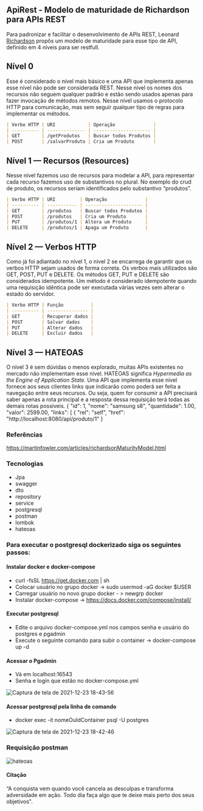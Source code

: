 ## ApiRest - Modelo de maturidade de Richardson para APIs REST

Para padronizar e facilitar o desenvolvimento de APIs REST, Leonard [Richardson](https://martinfowler.com/articles/richardsonMaturityModel.html) propôs um modelo de maturidade para esse tipo de API, definido em 4 níveis para ser restfull.

## Nível 0

Esse é considerado o nível mais básico e uma API que implementa apenas esse nível não pode ser considerada REST. Nesse nível os nomes dos recursos não seguem qualquer padrão e estão sendo usados apenas para fazer invocação de métodos remotos. Nesse nível usamos o protocolo HTTP para comunicação, mas sem seguir qualquer tipo de regras para implementar os métodos.

```markdown
| Verbo HTTP | URI            | Operação              |
| ---------- | -------------- | --------------------- |
| GET        | /getProdutos   | Buscar todos Produtos |
| POST       | /salvarProduto | Cria um Produto       |
```

## Nível 1 — Recursos (Resources)

Nesse nível fazemos uso de recursos para modelar a API, para representar cada recurso fazemos uso de substantivos no plural. No exemplo do crud de produto, os recursos seriam identificados pelo substantivo “produtos”.

```markdown
| Verbo HTTP | URI         | Operação              |
| ---------- | ----------- | --------------------- |
| GET        | /produtos   | Buscar todos Produtos |
| POST       | /produtos   | Cria um Produto       |
| PUT        | /produtos/1 | Altera um Produto     |
| DELETE     | /produtos/1 | Apaga um Produto      |
```

## Nível 2 — Verbos HTTP

Como já foi adiantado no nível 1, o nível 2 se encarrega de garantir que os verbos HTTP sejam usados de forma correta. Os verbos mais utilizados são GET, POST, PUT e DELETE.
Os métodos GET, PUT e DELETE são considerados idempotente. Um método é considerado idempotente quando uma requisição idêntica pode ser executada várias vezes sem alterar o estado do servidor.

```markdown
| Verbo HTTP | Função          |
| ---------- | --------------- |
| GET        | Recuperar dados |
| POST       | Salvar dados    |
| PUT        | Alterar dados   |
| DELETE     | Excluir dados   |
```

## Nível 3 — HATEOAS

O nível 3 é sem dúvidas o menos explorado, muitas APIs existentes no mercado não implementam esse nível.
HATEOAS significa _Hypermedia as the Engine of Application State._ Uma API que implementa esse nível fornece aos seus clientes links que indicarão como poderá ser feita a navegação entre seus recursos. Ou seja, quem for consumir a API precisará saber apenas a rota principal e a resposta dessa requisição terá todas as demais rotas possíveis.
{
"id": 1,
"nome": "samsung s8",
"quantidade": 1.00,
"valor": 2599.00,
"links": [
{
"rel": "self",
"href": "http://localhost:8080/api/produto/1"
}

### Referências

https://martinfowler.com/articles/richardsonMaturityModel.html

### Tecnologias

- Jpa
- swagger
- dto
- repository
- service
- postgresql
- postman
- lombok
- hateoas

### Para executar o postgresql dockerizado siga os seguintes passos:

#### Instalar docker e docker-compose

- curl -fsSL https://get.docker.com | sh
- Colocar usuário no grupo docker -> sudo usermod -aG docker $USER
- Carregar usuário no novo grupo docker - > newgrp docker
- Instalar docker-compose -> https://docs.docker.com/compose/install/

#### Executar postgresql

- Edite o arquivo docker-compose.yml nos campos senha e usuário do postgres e pgadmin
- Execute o seguinte comando para subir o container -> docker-compose up -d

#### Acessar o Pgadmin

- Vá em localhost:16543
- Senha e login que estão no docker-compose.yml

![Captura de tela de 2021-12-23 18-43-56](https://user-images.githubusercontent.com/671694/147294088-649e9c70-b352-4460-ae65-a82b9070e1e7.png)

#### Acessar postgresql pela linha de comando

- docker exec -it nomeOuIdContainer psql -U postgres

![Captura de tela de 2021-12-23 18-42-46](https://user-images.githubusercontent.com/671694/147294119-47a30076-2cf3-4e92-b819-f17167493495.png)

### Requisição postman

![hateoas](https://user-images.githubusercontent.com/671694/147293964-0f834f1b-a362-423b-ba1e-e74d4edeec7d.png)

#### Citação

“A conquista vem quando você cancela as desculpas e transforma adversidade em ação. Todo dia faça algo que te deixe mais perto dos seus objetivos".
